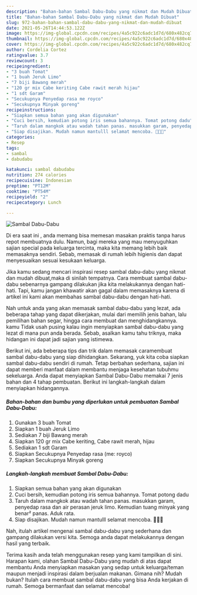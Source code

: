 ```yaml
---
description: "Bahan-bahan Sambal Dabu-Dabu yang nikmat dan Mudah Dibuat"
title: "Bahan-bahan Sambal Dabu-Dabu yang nikmat dan Mudah Dibuat"
slug: 972-bahan-bahan-sambal-dabu-dabu-yang-nikmat-dan-mudah-dibuat
date: 2021-05-26T14:44:53.122Z
image: https://img-global.cpcdn.com/recipes/4a5c922c6adc1d7d/680x482cq70/sambal-dabu-dabu-foto-resep-utama.jpg
thumbnail: https://img-global.cpcdn.com/recipes/4a5c922c6adc1d7d/680x482cq70/sambal-dabu-dabu-foto-resep-utama.jpg
cover: https://img-global.cpcdn.com/recipes/4a5c922c6adc1d7d/680x482cq70/sambal-dabu-dabu-foto-resep-utama.jpg
author: Cordelia Cortez
ratingvalue: 3.7
reviewcount: 3
recipeingredient:
- "3 buah Tomat"
- "1 buah Jeruk Limo"
- "7 biji Bawang merah"
- "120 gr mix Cabe keriting Cabe rawit merah hijau"
- "1 sdt Garam"
- "Secukupnya Penyedap rasa me royco"
- "Secukupnya Minyak goreng"
recipeinstructions:
- "Siapkan semua bahan yang akan digunakan"
- "Cuci bersih, kemudian potong iris semua bahannya. Tomat potong dadu"
- "Taruh dalam mangkok atau wadah tahan panas. masukkan garam, penyedap rasa dan air perasan jeruk limo. Kemudian tuang minyak yang benar² panas. Aduk rata."
- "Siap disajikan. Mudah namun mantulll selamat mencoba. 🤩🤩🤩"
categories:
- Resep
tags:
- sambal
- dabudabu

katakunci: sambal dabudabu 
nutrition: 274 calories
recipecuisine: Indonesian
preptime: "PT12M"
cooktime: "PT54M"
recipeyield: "2"
recipecategory: Lunch

---
```



![Sambal Dabu-Dabu](https://img-global.cpcdn.com/recipes/4a5c922c6adc1d7d/680x482cq70/sambal-dabu-dabu-foto-resep-utama.jpg)

Di era  saat ini , anda memang bisa memesan masakan praktis tanpa harus repot membuatnya dulu. Namun, bagi mereka yang mau menyuguhkan sajian special pada keluarga tercinta, maka kita memang lebih baik memasaknya sendiri. Sebab, memasak di rumah lebih higienis dan dapat menyesuaikan sesuai kesukaan keluarga.

Jika kamu sedang mencari inspirasi resep sambal dabu-dabu yang nikmat dan mudah dibuat,maka di sinilah tempatnya. Cara membuat sambal dabu-dabu  sebenarnya gampang dilakukan jika kita melakukannya dengan hati-hati. Tapi, kamu jangan khawatir akan gagal dalam memasaknya 
karena di artikel ini kami akan membahas sambal dabu-dabu dengan hati-hati.  



Nah untuk anda yang akan memasak sambal dabu-dabu yang lezat, ada beberapa tahap yang dapat dikerjakan, mulai dari memilih jenis bahan, lalu pemilihan bahan segar, hingga cara membuat dan menghidangkannya. kamu Tidak usah pusing kalau ingin menyiapkan sambal dabu-dabu yang lezat di mana pun anda berada. Sebab, asalkan kamu  tahu triknya, maka hidangan ini dapat jadi sajian yang istimewa.

Berikut ini, ada beberapa tips dan trik dalam memasak caramembuat sambal dabu-dabu yang siap dihidangkan. Sekarang, yuk kita coba siapkan sambal dabu-dabu sendiri di rumah. Tetap berbahan sederhana, sajian ini dapat memberi manfaat dalam membantu menjaga kesehatan tubuhmu sekeluarga. Anda dapat menyiapkan Sambal Dabu-Dabu memakai 7 jenis bahan dan 4 tahap pembuatan. Berikut ini langkah-langkah dalam menyiapkan hidangannya.

<!--inarticleads1-->

##### Bahan-bahan dan bumbu yang diperlukan untuk pembuatan Sambal Dabu-Dabu:

1. Gunakan 3 buah Tomat
1. Siapkan 1 buah Jeruk Limo
1. Sediakan 7 biji Bawang merah
1. Siapkan 120 gr mix Cabe keriting, Cabe rawit merah, hijau
1. Sediakan 1 sdt Garam
1. Siapkan Secukupnya Penyedap rasa (me: royco)
1. Siapkan Secukupnya Minyak goreng




<!--inarticleads2-->

##### Langkah-langkah membuat Sambal Dabu-Dabu:

1. Siapkan semua bahan yang akan digunakan
1. Cuci bersih, kemudian potong iris semua bahannya. Tomat potong dadu
1. Taruh dalam mangkok atau wadah tahan panas. masukkan garam, penyedap rasa dan air perasan jeruk limo. Kemudian tuang minyak yang benar² panas. Aduk rata.
1. Siap disajikan. Mudah namun mantulll selamat mencoba. 🤩🤩🤩




Nah, itulah artikel mengenai  sambal dabu-dabu  yang sederhana dan gampang dilakukan versi kita. Semoga anda dapat melakukannya dengan hasil yang terbaik. 

Terima kasih anda telah menggunakan resep yang kami tampilkan di sini. Harapan kami, olahan  Sambal Dabu-Dabu yang mudah di atas dapat membantu Anda menyiapkan masakan yang sedap untuk keluarga/teman maupun menjadi inspirasi dalam berjualan makanan. Gimana nih? Mudah bukan? Itulah cara membuat sambal dabu-dabu yang bisa Anda kerjakan di rumah. Semoga bermanfaat dan selamat mencoba!

